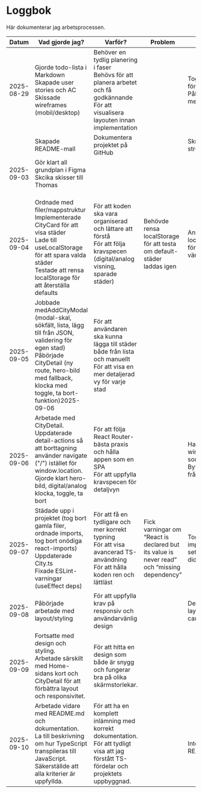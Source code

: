 # Loggbok

Här dokumenterar jag arbetsprocessen.

| Datum      | Vad gjorde jag?                                                                                                                                                                                                        | Varför?                                                                                                                                                | Problem                                                                                        | Lösning                                                                                            | Nästa steg                                                                    |
| ---------- | ---------------------------------------------------------------------------------------------------------------------------------------------------------------------------------------------------------------------- | ------------------------------------------------------------------------------------------------------------------------------------------------------- | ---------------------------------------------------------------------------------------------- | --------------------------------------------------------------------------------------------------- | ------------------------------------------------------------------------------ |
| 2025-08-29 | Gjorde todo-lista i Markdown<br />Skapade user stories och AC<br />Skissade wireframes (mobil/desktop)                                                                                                                 | Behöver en tydlig planering i faser<br />Behövs för att planera arbetet och få godkännande<br />För att visualisera layouten innan implementation |                                                                                                | Tog hjälp av checklistor för tydlighet<br />Påbörjade en stilguide med färg/typografi          | Göra skisser för mobil & desktop                                             |
|            | Skapade README-mall                                                                                                                                                                                                    | Dokumentera projektet på GitHub                                                                                                                        |                                                                                                | Skrev mall med krav, struktur och TS-fördelar                                                      |                                                                                |
| 2025-09-03 | Gör klart all grundplan i Figma<br />Skcika skisser till Thomas                                                                                                                                                       |                                                                                                                                                         |                                                                                                |                                                                                                     |                                                                                |
| 2025-09-04 | <br />Ordnade med filer/mappstruktur<br />Implementerade CityCard för att visa städer<br />Lade till useLocalStorage för att spara valda städer<br />Testade att rensa localStorage för att återställa defaults | För att koden ska vara organiserad och lättare att förstå<br />För att följa kravspecen (digital/analog visning, sparade städer)                 | Behövde rensa localStorage för att testa om default-städer laddas igen                      | Använde localStorage.removeItem  för att rensa sparade värden                                    | Fortsätta bygga AddCityModal                                                  |
| 2025-09-05 | Jobbade medAddCityModal (modal-skal, sökfält, lista, lägg till från JSON, validering för egen stad)<br />Påbörjade CityDetail (ny route, hero-bild med fallback, klocka med toggle, ta bort-funktion)2025-09-06 | För att användaren ska kunna lägga till städer både från lista och manuellt<br />För att visa en mer detaljerad vy för varje stad               |                                                                                                |                                                                                                     | Färdigställa CityDetail och testa flödet end-to-end                         |
| 2025-09-06 | Arbetade med CityDetail. Uppdaterade detail-actions så att borttagning använder navigate ("/") istället för window.location.<br />Gjorde klart hero-bild, digital/analog klocka, toggle, ta bort                   | För att följa React Router-bästa praxis och hålla appen som en SPA<br />För att uppfylla kravspecen för detaljvyn                                 |                                                                                                | Hade först window.location.href som gav full reload<br />Bytte till useNavigate från React Router | Planera för sluttest<br />Arbeta på layout                                   |
| 2025-09-07 | Städade upp i projektet (tog bort gamla filer, ordnade imports, tog bort onödiga react-imports)<br />Uppdaterade City.ts <br />Fixade ESLint-varningar (useEffect deps)                                              | För att få en tydligare och mer korrekt typning<br />För att visa avancerad TS-användning<br />För att hålla koden ren och lättläst             | Fick varningar om “React is declared but its value is never read” och “missing dependency” | Tog bort onödiga imports, lade till setCitiesi deps, använde didMigrate-ref                       | Jobba vidare med styling (responsiv + tema) och README                         |
| 2025-09-08 | Påbörjade arbetade med layout/styling                                                                                                                                                                                | För att uppfylla krav på responsiv och användarvänlig design                                                                                        |                                                                                                | Delade upp styling i bas, layout, header, grid, cards, modal, detail                                |                                                                                |
| 2025-09-09 | Fortsatte med design och styling.<br />Arbetade särskilt med Home-sidans kort och CityDetail för att förbättra layout och responsivitet.                                                                           | För att hitta en design som både är snygg och fungerar bra på olika skärmstorlekar.                                                                |                                                                                                |                                                                                                     | Fortsätta finslipa styling och välja slutligt tema.                          |
| 2025-09-10 | Arbetade vidare med README.md och dokumentation.<br />La till beskrivning om hur TypeScript transpileras till JavaScript.<br />Säkerställde att alla kriterier är uppfyllda.                                        | För att ha en komplett inlämning med korrekt dokumentation.<br />För att tydligt visa att jag förstått TS-fördelar och projektets uppbyggnad.     |                                                                                                | <br />Integrerade delarna i README.md.                                                              | Göra sluttest av funktionalitet ochsista touchen på design innan inlämning. |
